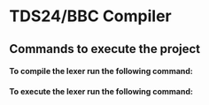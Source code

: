 # TDS24/BBC Compiler

## Commands to execute the project
#### To compile the lexer run the following command:


#### To execute the lexer run the following command:
